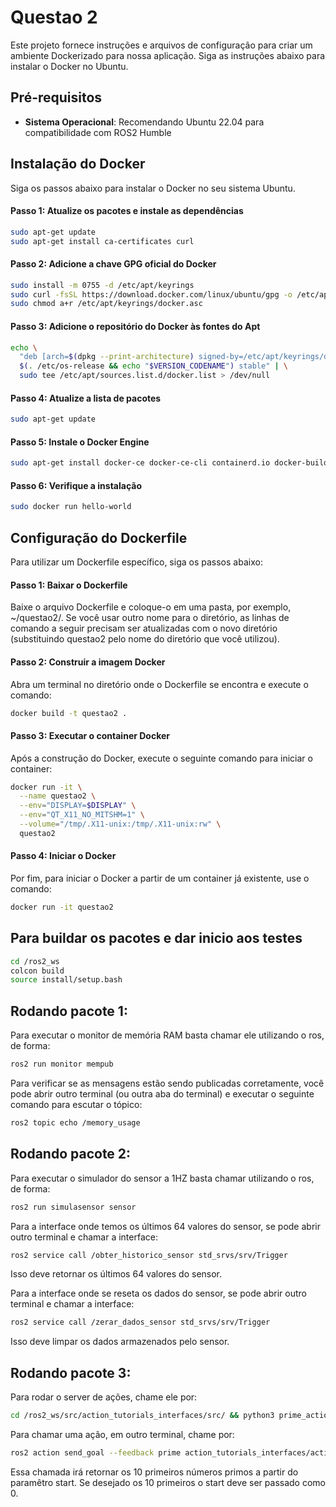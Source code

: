 # Questao 2

Este projeto fornece instruções e arquivos de configuração para criar um ambiente Dockerizado para nossa aplicação. Siga as instruções abaixo para instalar o Docker no Ubuntu.

## Pré-requisitos
- **Sistema Operacional**: Recomendando Ubuntu 22.04 para compatibilidade com ROS2 Humble 

## Instalação do Docker

Siga os passos abaixo para instalar o Docker no seu sistema Ubuntu.

#### Passo 1: Atualize os pacotes e instale as dependências
```bash
sudo apt-get update
sudo apt-get install ca-certificates curl
```
#### Passo 2: Adicione a chave GPG oficial do Docker
```bash
sudo install -m 0755 -d /etc/apt/keyrings
sudo curl -fsSL https://download.docker.com/linux/ubuntu/gpg -o /etc/apt/keyrings/docker.asc
sudo chmod a+r /etc/apt/keyrings/docker.asc
```
#### Passo 3: Adicione o repositório do Docker às fontes do Apt
```bash
echo \
  "deb [arch=$(dpkg --print-architecture) signed-by=/etc/apt/keyrings/docker.asc] https://download.docker.com/linux/ubuntu \
  $(. /etc/os-release && echo "$VERSION_CODENAME") stable" | \
  sudo tee /etc/apt/sources.list.d/docker.list > /dev/null
  ```

#### Passo 4: Atualize a lista de pacotes
```bash
sudo apt-get update
```

#### Passo 5: Instale o Docker Engine
```bash
sudo apt-get install docker-ce docker-ce-cli containerd.io docker-buildx-plugin docker-compose-plugin
```

#### Passo 6: Verifique a instalação
```bash
sudo docker run hello-world
```


## Configuração do Dockerfile

Para utilizar um Dockerfile específico, siga os passos abaixo:

#### Passo 1: Baixar o Dockerfile

Baixe o arquivo Dockerfile e coloque-o em uma pasta, por exemplo, ~/questao2/. Se você usar outro nome para o diretório, as linhas de comando a seguir precisam ser atualizadas com o novo diretório (substituindo questao2 pelo nome do diretório que você utilizou).

#### Passo 2: Construir a imagem Docker

Abra um terminal no diretório onde o Dockerfile se encontra e execute o comando:

```bash
docker build -t questao2 .
```
#### Passo 3: Executar o container Docker

Após a construção do Docker, execute o seguinte comando para iniciar o container:
```bash
docker run -it \
  --name questao2 \
  --env="DISPLAY=$DISPLAY" \
  --env="QT_X11_NO_MITSHM=1" \
  --volume="/tmp/.X11-unix:/tmp/.X11-unix:rw" \
  questao2
```
#### Passo 4: Iniciar o Docker

Por fim, para iniciar o Docker a partir de um container já existente, use o comando:

```bash
docker run -it questao2
```
## Para buildar os pacotes e dar inicio aos testes
```bash
cd /ros2_ws
colcon build
source install/setup.bash
```

## Rodando pacote 1:
Para executar o monitor de memória RAM basta chamar ele utilizando o ros, de forma:
```bash
ros2 run monitor mempub
```

Para verificar se as mensagens estão sendo publicadas corretamente, você pode abrir outro terminal (ou outra aba do terminal) e executar o seguinte comando para escutar o tópico:

```bash
ros2 topic echo /memory_usage
```


## Rodando pacote 2:

Para executar o simulador do sensor a 1HZ basta chamar utilizando o ros, de forma:

```bash
ros2 run simulasensor sensor
```

Para a interface onde temos os últimos 64 valores do sensor, se pode abrir outro terminal e chamar a interface:

```bash
ros2 service call /obter_historico_sensor std_srvs/srv/Trigger
```
Isso deve retornar os últimos 64 valores do sensor.

Para a interface onde se reseta os dados do sensor, se pode abrir outro terminal e chamar a interface:


```bash
ros2 service call /zerar_dados_sensor std_srvs/srv/Trigger
```
Isso deve limpar os dados armazenados pelo sensor.

## Rodando pacote 3:

Para rodar o server de ações, chame ele por:
```bash
cd /ros2_ws/src/action_tutorials_interfaces/src/ && python3 prime_action_server.py 
```

Para chamar uma ação, em outro terminal, chame por:
```bash
ros2 action send_goal --feedback prime action_tutorials_interfaces/action/Prime "{start: 0}"
```

Essa chamada irá retornar os 10 primeiros números primos a partir do paramêtro start. Se desejado os 10 primeiros o start deve ser passado como 0.
